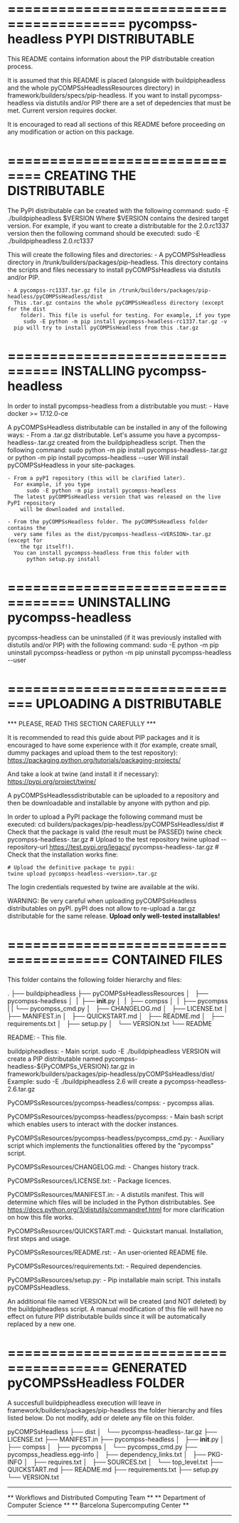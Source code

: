 ========================================
	pycompss-headless PYPI DISTRIBUTABLE
========================================

This README contains information about the PIP distributable creation process.

It is assumed that this README is placed (alongside with buildpipheadless and
the whole pyCOMPSsHeadlessResources directory) in framework/builders/specs/pip-headless.
If you want to install pycompss-headless via distutils and/or PIP there are a
set of depedencies that must be met. Current version requires docker.

It is encouraged to read all sections of this README before proceeding on any
modification or action on this package.


==============================
	CREATING THE DISTRIBUTABLE
==============================

The PyPI distributable can be created with the following command:
	sudo -E ./buildpipheadless $VERSION
Where $VERSION contains the desired target version. For example, if
you want to create a distributable for the 2.0.rc1337 version then
the following command should be executed:
	sudo -E ./buildpipheadless 2.0.rc1337

This will create the following files and directories:
	- A pyCOMPSsHeadless directory in /trunk/builders/packages/pip-headless.
	  This directory contains the scripts and files necessary to
	  install pyCOMPSsHeadless via distutils and/or PIP.

	- A pycompss-rc1337.tar.gz file in /trunk/builders/packages/pip-headless/pyCOMPSsHeadless/dist
	  This .tar.gz contains the whole pyCOMPSsHeadless directory (except for the dist
		folder). This file is useful for testing. For example, if you type
		 sudo -E python -m pip install pycompss-headless-rc1337.tar.gz -v
	  pip will try to install pyCOMPSsHeadless from this .tar.gz



================================
	INSTALLING pycompss-headless
================================

In order to install pycompss-headless from a distributable you must:
	- Have docker >= 17.12.0-ce

A pyCOMPSsHeadless distributable can be installed in any of the following ways:
	- From a .tar.gz distributable. Let's assume you have a
	  pycompss-headless-<VERSION>.tar.gz created from the buildpipheadless script.
		Then the following command:
		  sudo python -m pip install pycompss-headless-<VERSION>.tar.gz
			or
			python -m pip install pycompss-headless --user
	  Will install pyCOMPSsHeadless in your site-packages.

	- From a pyPI repository (this will be clarified later).
	  For example, if you type
		  sudo -E python -m pip install pycompss-headless
	  The latest pyCOMPSsHeadless version that was released on the live PyPI repository
		will be downloaded and installed.

	- From the pyCOMPSsHeadless folder. The pyCOMPSsHeadless folder contains the
	  very same files as the dist/pycompss-headless-<VERSION>.tar.gz (except for
		the tgz itself!).
	  You can install pycompss-headless from this folder with
		  python setup.py install


==================================
	UNINSTALLING pycompss-headless
==================================

pycompss-headless can be uninstalled (if it was previously installed with distutils
and/or PIP) with the following command:
	sudo -E python -m pip uninstall pycompss-headless
  or
	python -m pip uninstall pycompss-headless --user


=============================
	UPLOADING A DISTRIBUTABLE
=============================

*** PLEASE, READ THIS SECTION CAREFULLY ***

It is recommended to read this guide about PIP packages and it is encouraged to
have some experience with it (for example, create small, dummy packages and
upload them to the test repository):
	https://packaging.python.org/tutorials/packaging-projects/

And take a look at twine (and install it if necessary):
  https://pypi.org/project/twine/

A pyCOMPSsHeadlessdistributable can be uploaded to a repository and then be
downloadable and installable by anyone with python and pip.

In order to upload a PyPI package the following command must be executed:
  cd builders/packages/pip-headless/pyCOMPSsHeadless/dist
	# Check that the package is valid (the result must be PASSED)
	twine check pycompss-headless-<version>.tar.gz
	# Upload to the test repository
	twine upload --repository-url https://test.pypi.org/legacy/ pycompss-headless-<version>.tar.gz
	# Check that the installation works fine:

	# Upload the definitive package to pypi:
	twine upload pycompss-headless-<version>.tar.gz

The login credentials requested by twine are available at the wiki.

WARNING: Be very careful when uploading pyCOMPSsHeadless distributables on pyPI.
pyPI does not allow to re-upload a .tar.gz distributable for the same release.
**Upload only well-tested installables!**


======================================
	CONTAINED FILES
======================================

This folder contains the following folder hierarchy and files:

.
├── buildpipheadless
├── pyCOMPSsHeadlessResources
│   ├── pycompss-headless
│   |   ├── __init__.py
│   |   ├── compss
│   |   ├── pycompss
|   |   └── pycompss_cmd.py
│   ├── CHANGELOG.md
│   ├── LICENSE.txt
│   ├── MANIFEST.in
│   ├── QUICKSTART.md
│   ├── README.md
│   ├── requirements.txt
│   ├── setup.py
│   └── VERSION.txt
└── README


README:
	- This file.

buildpipheadless:
	- Main script. sudo -E ./buildpipheadless VERSION will create a PIP distributable
	  named pycompss-headless-${PyCOMPSs_VERSION}.tar.gz in
		framework/builders/packages/pip-headless/pyCOMPSsHeadless/dist/
	  Example: sudo -E ./buildpipheadless 2.6 will create a pycompss-headless-2.6.tar.gz

PyCOMPSsResources/pycompss-headless/compss:
	- pycompss alias.

PyCOMPSsResources/pycompss-headless/pycompss:
	- Main bash script which enables users to interact with the docker instances.

PyCOMPSsResources/pycompss-headless/pycompss_cmd.py:
	- Auxiliary script which implements the functionalities offered by the
	  "pycompss" script.

PyCOMPSsResources/CHANGELOG.md:
	- Changes history track.

PyCOMPSsResources/LICENSE.txt:
	- Package licences.

PyCOMPSsResources/MANIFEST.in:
	- A distutils manifest. This will determine which files will be included in
	  the Python distributables.
		See https://docs.python.org/3/distutils/commandref.html
	  for more clarification on how this file works.

PyCOMPSsResources/QUICKSTART.md:
	- Quickstart manual. Installation, first steps and usage.

PyCOMPSsResources/README.rst:
	- An user-oriented README file.

PyCOMPSsResources/requirements.txt:
	- Required dependencies.

PyCOMPSsResources/setup.py:
		- Pip installable main script. This installs pyCOMPSsHeadless.

An additional file named VERSION.txt will be created (and NOT deleted) by the
buildpipheadless script.
A manual modification of this file will have no effect on future PIP
distributable builds since it will be automatically replaced by a new one.



======================================
	           GENERATED
      pyCOMPSsHeadless FOLDER
======================================

A succesfull buildpipheadless execution will leave in framework/builders/packages/pip-headless
the folder hierarchy and files listed below.
Do not modify, add or delete any file on this folder.

pyCOMPSsHeadless
├── dist
│   └── pycompss-headless-<VERSION>.tar.gz
├── LICENSE.txt
├── MANIFEST.in
├── pycompss-headless
│   ├── __init__.py
│   ├── compss
│   ├── pycompss
│   └── pycompss_cmd.py
├── pycompss_headless.egg-info
│   ├── dependency_links.txt
│   ├── PKG-INFO
│   ├── requires.txt
│   ├── SOURCES.txt
│   └── top_level.txt
├── QUICKSTART.md
├── README.md
├── requirements.txt
├── setup.py
└── VERSION.txt


**********************************************
** Workflows and Distributed Computing Team **
** Department of Computer Science           **
** Barcelona Supercomputing Center          **
**********************************************
